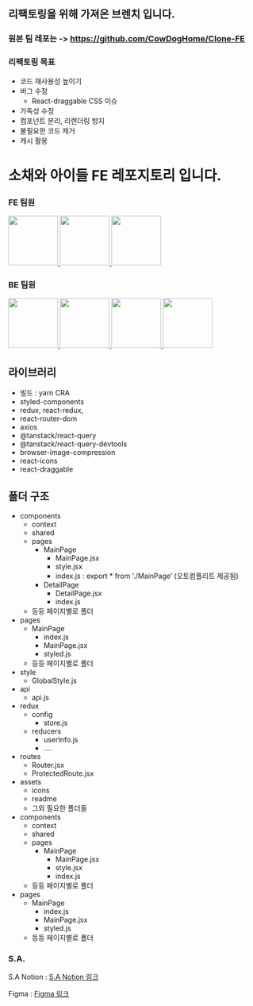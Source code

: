 ## 리팩토링을 위해 가져온 브렌치 입니다.

### 원본 팀 레포는 -> https://github.com/CowDogHome/Clone-FE

### 리팩토링 목표

- 코드 재사용성 높이기
- 버그 수정
  - React-draggable CSS 이슈
- 가독성 수정
- 컴포넌트 분리, 리랜더링 방지
- 불필요한 코드 제거
- 캐시 활용

# 소채와 아이들 FE 레포지토리 입니다.

### FE 팀원

  <a href="https://github.com/Haru-Im">
      <img src="https://github.com/Haru-Im.png" width="100" height="100"/>
  </a>
  <a href="https://github.com/taehyunkim3">
      <img src="https://github.com/taehyunkim3.png" width="100" height="100"/>
  </a>
  <a href="https://github.com/Kang-Gyeongwon">
      <img src="https://github.com/Kang-Gyeongwon.png" width="100" height="100"/>
  </a>

### BE 팀원

  <a href="https://github.com/mjm7542">
      <img src="https://github.com/mjm7542.png" width="100" height="100"/>
  </a>
  <a href="https://github.com/munyeol-Yoon">
      <img src="https://github.com/munyeol-Yoon.png" width="100" height="100"/>
  </a>
  <a href="https://github.com/GabrielaJeong">
      <img src="https://github.com/GabrielaJeong.png" width="100" height="100"/>
  </a>
  <a href="https://github.com/tkdgks7036">
      <img src="https://github.com/tkdgks7036.png" width="100" height="100"/>
  </a>

## 라이브러리

- 빌드 : yarn CRA
- styled-components
- redux, react-redux,
- react-router-dom
- axios
- @tanstack/react-query
- @tanstack/react-query-devtools
- browser-image-compression
- react-icons
- react-draggable

## 폴더 구조

- components
  - context
  - shared
  - pages
    - MainPage
      - MainPage.jsx
      - style.jsx
      - index.js : export \* from ‘./MainPage’ (오토컴플리트 제공됨)
    - DetailPage
      - DetailPage.jsx
      - index.js
  - 등등 페이지별로 폴더
- pages
  - MainPage
    - index.js
    - MainPage.jsx
    - styled.js
  - 등등 페이지별로 폴더
- style
  - GlobalStyle.js
- api
  - api.js
- redux
  - config
    - store.js
  - reducers
    - userInfo.js
    - ….
- routes
  - Router.jsx
  - ProtectedRoute.jsx
- assets
  - icons
  - readme
  - 그외 필요한 폴더들
- components
  - context
  - shared
  - pages
    - MainPage
      - MainPage.jsx
      - style.jsx
      - index.js
  - 등등 페이지별로 폴더
- pages
  - MainPage
    - index.js
    - MainPage.jsx
    - styled.js
  - 등등 페이지별로 폴더

### S.A.

S.A Notion : [S.A Notion 링크](https://www.notion.so/7-S-A-005001ced48347ef8313f02590096c00?pvs=4)

Figma : [Figma 링크](https://www.figma.com/embed?embed_host=notion&url=https%3A%2F%2Fwww.figma.com%2Ffile%2FmzO5OszklTaV1ujoEZXcK0%2F%EC%99%80%EC%9D%B4%EC%96%B4%ED%94%84%EB%A0%88%EC%9E%84%3Ftype%3Ddesign%26node-id%3D1%3A194%26mode%3Ddesign%26t%3DC8TNDacB0wRUzvFY-1)
